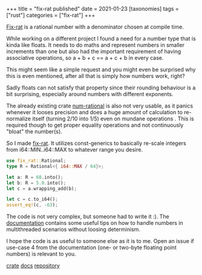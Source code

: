 +++
title = "fix-rat published"
date = 2021-01-23
[taxonomies]
tags = ["rust"]
categories = ["fix-rat"]
+++

[Fix-rat](https://crates.io/crates/fix-rat) is a rational number with a denominator chosen at compile time.

<!-- more --> 

While working on a different project
I found a need for a number type that is kinda like floats.
It needs to do maths and represent numbers in smaller increments than one
but also had the important requirement of having associative operations,
so a + b + c == a + c + b in every case.

This might seem like a simple request and
you might even be surprised why this is even mentioned,
after all that is simply how numbers work, right?

Sadly floats can not satisfy that property
since their rounding behaviour is a bit surprising,
especially around numbers with different exponents.

The already existing crate [num-rational](https://crates.io/crates/num-rational) is also not very usable,
as it panics whenever it looses precision and does a huge amount of calculation to re-normalize itself
(turning 2/10 into 1/5)
even on mundane operations .
This is required though to get proper equality operations and not continuously "bloat" the number(s).

So I made [fix-rat](https://crates.io/crates/fix-rat).
It utilizes const-generics to basically re-scale integers from i64::MIN..i64::MAX to whatever range you desire.

```rust
use fix_rat::Rational;
type R = Rational<{ i64::MAX / 64}>;

let a: R = 60.into();
let b: R = 5.0.into();
let c = a.wrapping_add(b);

let c = c.to_i64();
assert_eq!(c, -63);
```

The code is not very complex, but someone had to write it :).
The [documentation](https://docs.rs//fix-rat/) contains some useful tips
on how to handle numbers in multithreaded scenarios
without loosing determinism.

I hope the code is as useful to someone else as it is to me.
Open an issue if use-case 4 from the documentation
(one- or two-byte floating point numbers) is relevant to you.

[crate](https://crates.io/crates/fix-rat) [docs](https://docs.rs/fix-rat/) [repository](https://github.com/djugei/pixelherd/tree/main/fix-rat)
